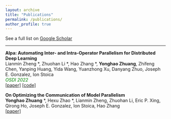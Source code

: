 ```yaml
---
layout: archive
title: "Publications"
permalink: /publications/
author_profile: true
---
```


<script async defer src="https://buttons.github.io/buttons.js"></script>

See a full list on  [Google Scholar](https://scholar.google.com/citations?user=oh297TsAAAAJ)

---
**Alpa: Automating Inter- and Intra-Operator Parallelism for Distributed Deep Learning**  
Lianmin Zheng \*, Zhuohan Li \*, Hao Zhang \*, **Yonghao Zhuang**, Zhifeng Chen, Yanping Huang, Yida Wang, Yuanzhong Xu, Danyang Zhuo, Joseph E. Gonzalez, Ion Stoica  
<span style="color:green; font-style:italic">OSDI 2022</span>  
[[paper]](https://arxiv.org/abs/2201.12023)
[[code]](https://github.com/alpa-projects/alpa)

**On Optimizing the Communication of Model Parallelism**  
**Yonghao Zhuang** *, Hexu Zhao *, Lianmin Zheng, Zhuohan Li, Eric P. Xing, Qirong Ho, Joseph E. Gonzalez, Ion Stoica, Hao Zhang  
[[paper]](https://arxiv.org/abs/2211.05322)